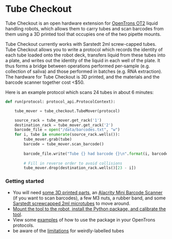 # Tube Checkout

Tube Checkout is an open hardware extension for [OpenTrons OT2](http://opentrons.com) liquid handling robots, which allows them to carry tubes and scan barcodes from them using a 3D printed tool that occupies one of the two pipette mounts.

Tube Checkout currently works with Sarstedt 2ml screw-capped tubes. Tube Checkout allows you to write a protocol which records the identity of each tube loaded onto the robot deck, transfers liquid from these tubes into a plate, and writes out the identity of the liquid in each well of the plate. It thus forms a bridge between operations performed per-sample (e.g. collection of saliva) and those performed in batches (e.g. RNA extraction). The hardware for Tube Checkout is 3D printed, and the materials and the barcode scanner together cost <$50.

Here is an example protocol which scans 24 tubes in about 6 minutes:

```py
def run(protocol: protocol_api.ProtocolContext):

    tube_mover = tube_checkout.TubeMover(protocol)

    source_rack = tube_mover.get_rack('1')
    destination_rack = tube_mover.get_rack('2')
    barcode_file = open("/data/barcodes.txt", "w") 
    for i, tube in enumerate(source_rack.wells()):
        tube_mover.grab(tube)
        barcode = tube_mover.scan_barcode()
        
        barcode_file.write("Tube {} had barcode {}\n".format(i, barcode))
        
        # Fill in reverse order to avoid collisions
        tube_mover.drop(destination_rack.wells()[23 - i])
```


### Getting started
- You will need [some 3D printed parts](3D_Printing/README.md), an [Alacrity Mini Barcode Scanner](https://www.amazon.co.uk/gp/product/B07CXXVLSD/ref=ppx_yo_dt_b_asin_title_o05_s00?ie=UTF8&psc=1) (if you want to scan barcodes), a few M3 nuts, a rubber band, and some [Sarstedt screwcapped 2ml microtubes](https://www.fishersci.com/shop/products/2ml-sc-mtube-cbs-gwb-st-cs1000/50809242) to move around.
- [Mount the tool to the robot, install the Python package, and calibrate the tool](Installation.md).
- View some [examples](Examples.md) of how to use the package in your OpenTrons protocols.
- be aware of the [limitations](https://github.com/theosanderson/tube_checkout/blob/master/limitations_and_mitigation.md) for weirdly-labelled tubes
